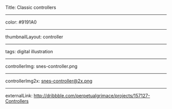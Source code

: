 Title: Classic controllers

----

color: #9191A0

----

thumbnailLayout: controller

----

tags: digital illustration

----

controllerImg: snes-controller.png

----

controllerImg2x: snes-controller@2x.png

----

externalLink: http://dribbble.com/perpetualgrimace/projects/157127-Controllers
